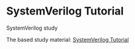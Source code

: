 # SystemVerilog Tutorial

SystemVerilog study



The based study material:
[SystemVerilog Tutorial](http://www.asic-world.com/systemverilog/literal_values4.html#String_Literals)


